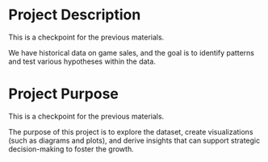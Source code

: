 # Project Description

This is a checkpoint for the previous materials.

We have historical data on game sales, and the goal is to identify patterns and test various hypotheses within the data.

# Project Purpose

This is a checkpoint for the previous materials.

The purpose of this project is to explore the dataset, create visualizations (such as diagrams and plots), and derive insights that can support strategic decision-making to foster the growth.
